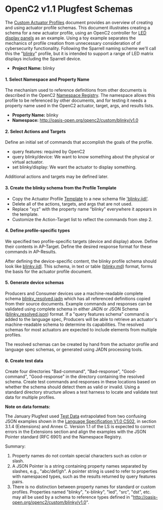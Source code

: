 # OpenC2 v1.1 Plugfest Schemas

The [Custom Actuator Profiles](https://github.com/oasis-open/openc2-custom-aps/blob/master/Schema-Template/README.md)
document provides an overview of creating and using actuator profile schemas.
This document illustrates creating a schema for a new actuator profile, using an OpenC2 controller for
[LED display panels](https://www.amazon.com/panels-digital-module-display-P3-19296mm/dp/B079JSKF21)
as an example. Using a toy example separates the mechanics of profile creation from unnecessary consideration of
of cybersecurity functionality.
Following the Sparrell naming scheme we'll call this the "[blinky](https://github.com/sparrell/BlinkyHaHa)"
profile, but it is intended to support a range of LED matrix displays including the Sparrell device.

* **Project Name:** blinky

#### 1. Select Namespace and Property Name
The mechanism used to reference definitions from other documents is described in the OpenC2
[Namespace Registry](https://github.com/oasis-open/openc2-custom-aps/blob/master/namespace-registry.md).
The namespace allows this profile to be referenced by other documents, and for testing it needs a
property name used in the OpenC2 actuator, target, args, and results lists.

* **Property Name:** blinky
* **Namespace:** http://oasis-open.org/openc2/custom/blinky/v1.0

#### 2. Select Actions and Targets
Define an initial set of commands that accomplish the goals of the profile.

* query features: required by OpenC2
* query blinky/device: We want to know something about the physical or virtual actuator.
* set blinky/display: We want the actuator to display something.

Additional actions and targets may be defined later.

#### 3. Create the blinky schema from the Profile Template

* Copy the Actuator Profile
[Template](https://github.com/oasis-open/openc2-custom-aps/blob/master/Schema-Template/v1.1/IDL/oc2ls-v1.1-ap-template_gen.jidl)
to a new schema file ['blinky.jidl'](blinky/blinky.jidl).
* Delete all of the actions, targets, and args that are not used.
* Replace "xyz" with the property name "blinky" everywhere it appears in the template.
* Customize the Action-Target list to reflect the commands from step 2.

#### 4. Define profile-specific types
We specified two profile-specific targets (device and display) above.  Define their contents in AP-Target.  Define
the desired response format for these commands in AP-Results.

After defining the device-specific content, the blinky profile schema should look like
[blinky.jidl](blinky/blinky.jidl). This schema, in text or table ([blinky.md](blinky/blinky.md)) format,
forms the basis for the actuator profile document.

#### 5. Generate device schemas
Producers and Consumer devices use a machine-readable complete schema
[blinky_resolved.jadn](blinky/blinky_resolved.jadn) which has all referenced definitions copied from their source documents.
Example commands and responses can be validated using complete schema in either JADN or JSON Schema
([blinky_resolved.json](blinky.json)) format. If a "query features schema" command is added to the language spec,
Producers will be able to retrieve an actuator's machine-readable schema to determine its capabilities. The resolved
schemas for most actuators are expected to include elements from multiple profiles.

The resolved schemas can be created by hand from the actuator profile and language spec schemas, or generated using
JADN processing tools.

#### 6. Create test data
Create four directories "Bad-command", "Bad-response", "Good-command", "Good-response" in the directory containing
the resolved schema. Create test commands and responses in these locations based on whether the schema should detect
them as valid or invalid. Using a standard directory structure allows a test harness to locate and validate
test data for multiple profiles.

**Note on data formats:**

The January Plugfest used [Test Data](https://github.com/oasis-open/openc2-custom-aps/tree/master/Test) extrapolated
from two confusing JSON examples shown in the
[Language Specification V1.0 CS02](https://docs.oasis-open.org/openc2/oc2ls/v1.0/cs02/oc2ls-v1.0-cs02.html), in
section 3.1.4 (Extensions) and Annex C.  Version 1.1 of the LS is expected to correct errors in the Extensions
section and align the examples with the JSON Pointer standard (RFC 6901) and the Namespace Registry.

Summary:
1) Property names do not contain special characters such as colon or slash.
2) A JSON Pointer is a string containing property names separated by slashes, e.g., "abc/def/gh". A pointer
string is used to refer to properties with namespaced types, such as the results returned by query features pairs.
3) There is no distinction between property names for standard or custom profiles.
Properties named "blinky", "x-blinky", "led", "src", "dst", etc. may all be used by a schema to reference
types defined in "http://oasis-open.org/openc2/custom/blinky/v1.0".
